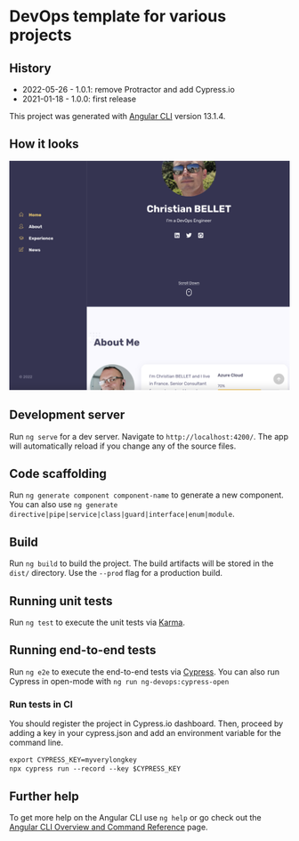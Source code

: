 # DevOps template for various projects

## History

- 2022-05-26 - 1.0.1: remove Protractor and add Cypress.io
- 2021-01-18 - 1.0.0: first release

This project was generated with [Angular CLI](https://github.com/angular/angular-cli) version 13.1.4.

## How it looks

![ng-devops app](https://raw.githubusercontent.com/christi4n/ng-devops/master/assets/ng-devops-screen-1.png)
## Development server

Run `ng serve` for a dev server. Navigate to `http://localhost:4200/`. The app will automatically reload if you change any of the source files.

## Code scaffolding

Run `ng generate component component-name` to generate a new component. You can also use `ng generate directive|pipe|service|class|guard|interface|enum|module`.

## Build

Run `ng build` to build the project. The build artifacts will be stored in the `dist/` directory. Use the `--prod` flag for a production build.

## Running unit tests

Run `ng test` to execute the unit tests via [Karma](https://karma-runner.github.io).

## Running end-to-end tests

Run `ng e2e` to execute the end-to-end tests via [Cypress](https://www.cypress.io/).
You can also run Cypress in open-mode with `ng run ng-devops:cypress-open`

### Run tests in CI

You should register the project in Cypress.io dashboard. Then, proceed by adding a key in your cypress.json and add an environment variable for the command line.

    export CYPRESS_KEY=myverylongkey
    npx cypress run --record --key $CYPRESS_KEY

## Further help

To get more help on the Angular CLI use `ng help` or go check out the [Angular CLI Overview and Command Reference](https://angular.io/cli) page.
